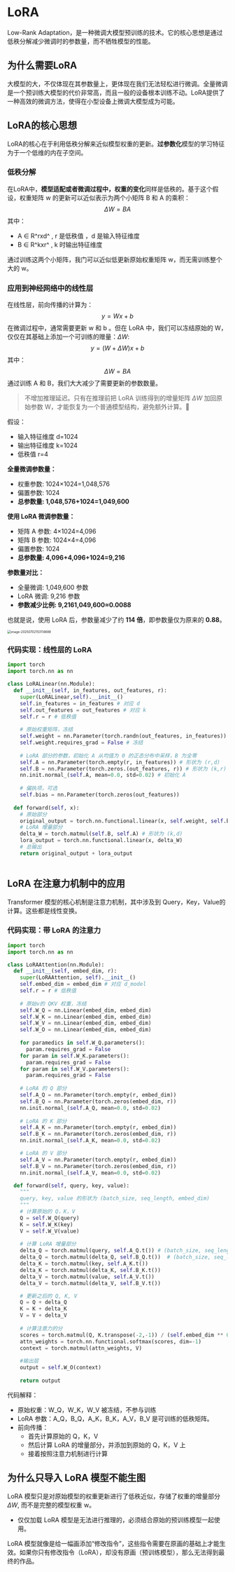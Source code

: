 # LoRA

Low-Rank Adaptation，是一种微调大模型预训练的技术。它的核心思想是通过低秩分解减少微调时的参数量，而不牺牲模型的性能。

## 为什么需要LoRA

大模型的大，不仅体现在其参数量上，更体现在我们无法轻松进行微调。全量微调是一个预训练大模型的代价非常高，而且一般的设备根本训练不动。LoRA提供了一种高效的微调方法，使得在小型设备上微调大模型成为可能。

## LoRA的核心思想

LoRA的核心在于利用低秩分解来近似模型权重的更新。**过参数化**模型的学习特征为于一个低维的内在子空间。

### 低秩分解

在LoRA中，**模型适配或者微调过程中，权重的变化**同样是低秩的。基于这个假设，权重矩阵 w 的更新可以近似表示为两个小矩阵 B 和 A 的乘积：
$$
\Delta W = BA
$$
其中：

- A ∈ R^rxd^ , r 是低秩值 ，d 是输入特征维度
- B ∈ R^kxr^ , k 时输出特征维度

通过训练这两个小矩阵，我门可以近似低更新原始权重矩阵 w，而无需训练整个大的 w。

### 应用到神经网络中的线性层

在线性层，前向传播的计算为：
$$
y = Wx + b
$$
在微调过程中，通常需要更新 w 和 b 。但在 LoRA 中，我们可以冻结原始的 W，仅仅在其基础上添加一个可训练的赠量：$\Delta W$:
$$
y = (W + \Delta W)x + b
$$
其中：
$$
\Delta W = BA
$$
通过训练 A 和 B，我们大大减少了需要更新的参数数量。

> 不增加推理延迟。只有在推理前把 LoRA 训练得到的增量矩阵 $\Delta W$ 加回原始参数 W，才能恢复为一个普通模型结构，避免额外计算。

假设：

- 输入特征维度 d=1024
- 输出特征维度 k=1024
- 低秩值 r=4

**全量微调参数量：**

- 权重参数: 1024×1024=1,048,576
- 偏置参数: 1024
- **总参数量: 1,048,576+1024=1,049,600**

**使用 LoRA 微调参数量：**

- 矩阵 A 参数: 4×1024=4,096
- 矩阵 B 参数: 1024×4=4,096
- 偏置参数: 1024
- **总参数量: 4,096+4,096+1024=9,216**

**参数量对比：**

- 全量微调: 1,049,600 参数
- LoRA 微调: 9,216 参数
- **参数减少比例: 9,2161,049,600≈0.0088**

也就是说，使用 LoRA 后，参数量减少了约 **114 倍**，即参数量仅为原来的 **0.88**。

<img src="/Users/edward_beck8n24/Library/Application Support/typora-user-images/image-20250702153114688.png" alt="image-20250702153114688" style="zoom:50%;" />

### 代码实现：线性层的 LoRA

```python
import torch
import torch.nn as nn

class LoRALinear(nn.Module):
  def __init__(self, in_features, out_features, r):
    super(LoRALinear,self).__init__()
    self.in_features = in_features # 对应 d
    self.out_features = out_features # 对应 k
    self.r = r # 低秩值
    
    # 原始权重矩阵，冻结
    self.weight = nn.Parameter(torch.randn(out_features, in_features))
    self.weight.requires_grad = False # 冻结
    
    # LoRA 部分的参数，初始化 A 从均值为 0 的正态分布中采样，B 为全零
    self.A = nn.Parameter(torch.empty(r, in_features)) # 形状为 (r,d)
    self.B = nn.Parameter(torch.zeros.(out_features, r)) # 形状为 (k,r)
    nn.init.normal_(self.A, mean=0.0, std=0.02) # 初始化 A
    
    # 偏执项，可选
    self.bias = nn.Parameter(torch.zeros(out_features))
    
  def forward(self, x):
    # 原始部分
    original_output = torch.nn.functional.linear(x, self.weight, self.bias)
    # LoRA 增量部分
    delta_W = torch.matmul(self.B, self.A) # 形状为 (k,d)
    lora_output = torch.nn.functional.linear(x, delta_W)
    # 总输出
    return original_output + lora_output
    
```

## LoRA 在注意力机制中的应用

Transformer 模型的核心机制是注意力机制，其中涉及到 Query，Key，Value的计算。这些都是线性变换。

###  代码实现：带 LoRA 的注意力

```python
import torch
import torch.nn as nn

class LoRAAttention(nn.Module):
  def __init__(self, embed_dim, r):
    super(LoRAAttention, self).__init__()
    self.embed_dim = embed_dim # 对应 d_model
    self.r = r # 低秩值
    
    # 原始v的 QKV 权重，冻结
    self.W_Q = nn.Linear(embed_dim, embed_dim)
    self.W_K = nn.Linear(embed_dim, embed_dim)
    self.W_V = nn.Linear(embed_dim, embed_dim)
    self.W_O = nn.Linear(embed_dim, embed_dim)
    
    for paramedics in self.W_Q.parameters():
      param.requires_grad = False
    for param in self.W_K.parameters():
      param.requires_grad = False
    for param in self.W_V.parameters():
      param.requires_grad = False
		
    # LoRA 的 Q 部分
    self.A_Q = nn.Parameter(torch.empty(r, embed_dim))
    self.B_Q = nn.Parameter(torch.zeros(embed_dim, r))
    nn.init.normal_(self.A_Q, mean=0.0, std=0.02)
    
    # LoRA 的 K 部分
    self.A_K = nn.Parameter(torch.empty(r, embed_dim))
    self.B_K = nn.Parameter(torch.zeros(embed_dim, r))
    nn.init.normal_(self.A_K, mean=0.0, std=0.02)

    # LoRA 的 V 部分
    self.A_V = nn.Parameter(torch.empty(r, embed_dim))
    self.B_V = nn.Parameter(torch.zeros(embed_dim, r))
    nn.init.normal_(self.A_V, mean=0.0, std=0.02)

  def forward(self, query, key, value):
    """
    query, key, value 的形状为 (batch_size, seq_length, embed_dim)
    """
    # 计算原始的 Q，K，V
    Q = self.W_Q(query)
    K = self.W_K(key)
    V = self.W_V(value)
    
    # 计算 LoRA 增量部分
    delta_Q = torch.matmul(query, self.A_Q.t()) # (batch_size, seq_length,r)
    delta_Q = torch.matmul(delta_Q, self.B_Q.t())  # (batch_size, seq_length, embed_dim)
    delta_K = torch.matmul(key, self.A_K.t())
    delta_K = torch.matmul(delta_K, self.B_K.t())
    delta_V = torch.matmul(value, self.A_V.t())
    delta_V = torch.matmul(delta_V, self.B_V.t())

    # 更新之后的 Q, K, V
    Q = Q + delta_Q
    K = K + delta_K
    V = V + delta_V
    
    # 计算注意力的分
    scores = torch.matmul(Q, K.transpose(-2,-1)) / (self.embed_dim ** 0.5)
    attn_weights = torch.nn.functional.softmax(scores, dim=-1)
    context = torch.matmul(attn_weights, V)
    
    #输出层
    output = self.W_O(context)
    
    return output
```

代码解释：

- 原始权重：W_Q，W_K，W_V 被冻结，不参与训练
- LoRA 参数：A_Q，B_Q，A_K，B_K，A_V，B_V 是可训练的低秩矩阵。
- 前向传播：
  - 首先计算原始的 Q，K，V
  - 然后计算 LoRA 的增量部分，并添加到原始的 Q，K，V 上
  - 接着按照注意力机制进行计算

## 为什么只导入 LoRA 模型不能生图

LoRA 模型只是对原始模型的权重更新进行了低秩近似，存储了权重的增量部分 $\Delta W$, 而不是完整的模型权重 w。

- 仅仅加载 LoRA 模型是无法进行推理的，必须结合原始的预训练模型一起使用。

LoRA 模型就像是给一幅画添加“修改指令”，这些指令需要在原画的基础上才能生效。如果你只有修改指令（LoRA），却没有原画（预训练模型），那么无法得到最终的作品。



